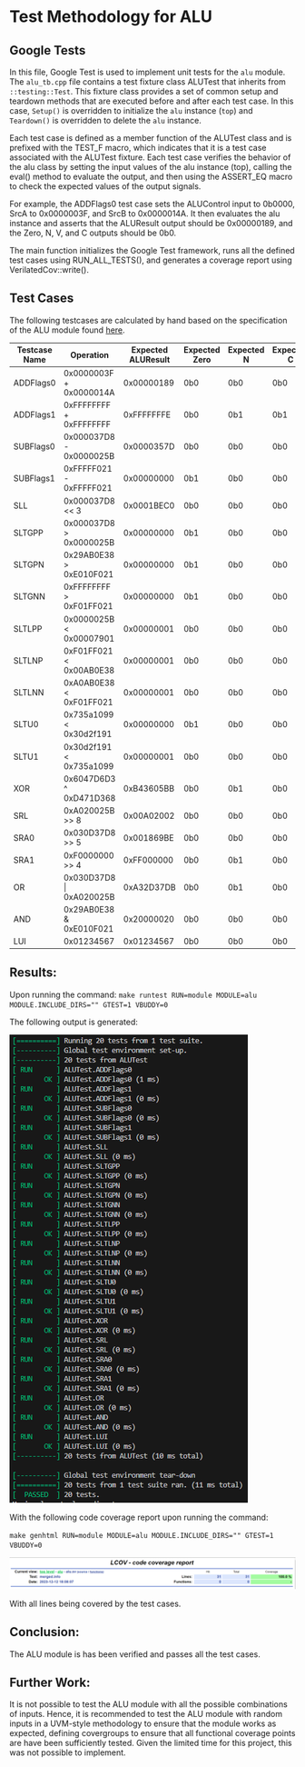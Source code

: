 # Test Methodology for ALU

## Google Tests
In this file, Google Test is used to implement unit tests for the `alu` module. The `alu_tb.cpp` file contains a test fixture class ALUTest that inherits from `::testing::Test`. This fixture class provides a set of common setup and teardown methods that are executed before and after each test case. In this case, `Setup()` is overridden to initialize the `alu` instance (`top`) and `Teardown()` is overridden to delete the `alu` instance.

Each test case is defined as a member function of the ALUTest class and is prefixed with the TEST_F macro, which indicates that it is a test case associated with the ALUTest fixture. Each test case verifies the behavior of the alu class by setting the input values of the alu instance (top), calling the eval() method to evaluate the output, and then using the ASSERT_EQ macro to check the expected values of the output signals.

For example, the ADDFlags0 test case sets the ALUControl input to 0b0000, SrcA to 0x0000003F, and SrcB to 0x0000014A. It then evaluates the alu instance and asserts that the ALUResult output should be 0x00000189, and the Zero, N, V, and C outputs should be 0b0.

The main function initializes the Google Test framework, runs all the defined test cases using RUN_ALL_TESTS(), and generates a coverage report using VerilatedCov::write().


## Test Cases

The following testcases are calculated by hand based on the specification of the ALU module found [here](/rtl/alu/readme.md).

| Testcase Name | Operation                  | Expected ALUResult | Expected Zero | Expected N | Expected C | Expected V |
|--------------|----------------------------|--------------------|---------------|------------|------------|------------|
| ADDFlags0    | 0x0000003F + 0x0000014A    | 0x00000189         | 0b0           | 0b0        | 0b0        | 0b0        |
| ADDFlags1    | 0xFFFFFFFF + 0xFFFFFFFF    | 0xFFFFFFFE         | 0b0           | 0b1        | 0b1        | 0b0        |
| SUBFlags0    | 0x000037D8 - 0x0000025B    | 0x0000357D         | 0b0           | 0b0        | 0b0        | 0b0        |
| SUBFlags1    | 0xFFFFF021 - 0xFFFFF021    | 0x00000000         | 0b1           | 0b0        | 0b0        | 0b1        |
| SLL          | 0x000037D8 << 3            | 0x0001BEC0         | 0b0           | 0b0        | 0b0        | 0b0        |
| SLTGPP       | 0x000037D8 > 0x0000025B    | 0x00000000         | 0b1           | 0b0        | 0b0        | 0b0        |
| SLTGPN       | 0x29AB0E38 > 0xE010F021    | 0x00000000         | 0b1           | 0b0        | 0b0        | 0b0        |
| SLTGNN       | 0xFFFFFFFF > 0xF01FF021    | 0x00000000         | 0b1           | 0b0        | 0b0        | 0b1        |
| SLTLPP       | 0x0000025B < 0x00007901    | 0x00000001         | 0b0           | 0b0        | 0b0        | 0b0        |
| SLTLNP       | 0xF01FF021 < 0x00AB0E38    | 0x00000001         | 0b0           | 0b0        | 0b0        | 0b0        |
| SLTLNN       | 0xA0AB0E38 < 0xF01FF021    | 0x00000001         | 0b0           | 0b0        | 0b0        | 0b1        |
| SLTU0        | 0x735a1099 < 0x30d2f191    | 0x00000000         | 0b1           | 0b0        | 0b0        | 0b0        |
| SLTU1        | 0x30d2f191 < 0x735a1099    | 0x00000001         | 0b0           | 0b0        | 0b0        | 0b0        |
| XOR          | 0x6047D6D3 ^ 0xD471D368    | 0xB43605BB         | 0b0           | 0b1        | 0b0        | 0b0        |
| SRL          | 0xA020025B >> 8            | 0x00A02002         | 0b0           | 0b0        | 0b0        | 0b0        |
| SRA0         | 0x030D37D8 >> 5            | 0x001869BE         | 0b0           | 0b0        | 0b0        | 0b0        |
| SRA1         | 0xF0000000 >> 4            | 0xFF000000         | 0b0           | 0b1        | 0b0        | 0b0        |
| OR           | 0x030D37D8 \| 0xA020025B    | 0xA32D37DB         | 0b0           | 0b1        | 0b0        | 0b0        |
| AND          | 0x29AB0E38 & 0xE010F021    | 0x20000020         | 0b0           | 0b0        | 0b0        | 0b0        |
| LUI          | 0x01234567                 | 0x01234567         | 0b0           | 0b0        | 0b0        | 0b0        |

## Results:

Upon running the command:
`make runtest RUN=module MODULE=alu MODULE.INCLUDE_DIRS="" GTEST=1 VBUDDY=0`

The following output is generated:

![alu_test_output](/images/gtest-results-alu-testbench.png)

With the following code coverage report upon running the command:

`make genhtml RUN=module MODULE=alu MODULE.INCLUDE_DIRS="" GTEST=1 VBUDDY=0`


![alu_test_coverage](/images/code-coverage-alu.png)

With all lines being covered by the test cases.

## Conclusion:
The ALU module is has been verified and passes all the test cases.

## Further Work:
It is not possible to test the ALU module with all the possible combinations of inputs. Hence, it is recommended to test the ALU module with random inputs in a UVM-style methodology to ensure that the module works as expected, defining covergroups to ensure that all functional coverage points are have been sufficiently tested. Given the limited time for this project, this was not possible to implement.